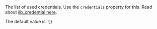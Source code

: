 The list of used credentials. Use the `credentials` property for this. Read about [iib_credential here](/docs/iib_config/iib_credential.html). 

The default value is: `{}`

